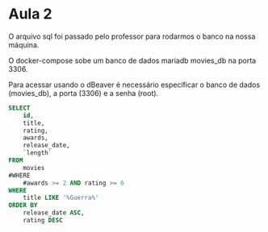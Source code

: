 # Aula 2

O arquivo sql foi passado pelo professor para rodarmos o banco na nossa
máquina.

O docker-compose sobe um banco de dados mariadb movies_db na porta 3306.

Para acessar usando o dBeaver é necessário especificar o banco de dados
(movies_db), a porta (3306) e a senha (root).

```SQL
SELECT
	id,
	title,
	rating,
	awards,
	release_date,
	`length`
FROM
	movies
#WHERE
	#awards >= 2 AND rating >= 6
WHERE
	title LIKE '%Guerra%'
ORDER BY
	release_date ASC,
	rating DESC
```